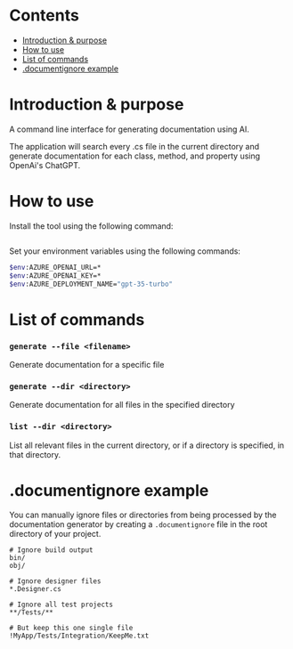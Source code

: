 # Contents

- [Introduction & purpose](#introduction--purpose)
- [How to use](#how-to-use)
- [List of commands](#list-of-commands)
- [.documentignore example](#documentignore-example)

# Introduction & purpose

A command line interface for generating documentation using AI.

The application will search every .cs file in the current directory and generate documentation for each class, method, and property using OpenAi's ChatGPT.

# How to use

Install the tool using the following command:
```bash
```

Set your environment variables using the following commands:
```bash
$env:AZURE_OPENAI_URL=*
$env:AZURE_OPENAI_KEY=*
$env:AZURE_DEPLOYMENT_NAME="gpt-35-turbo"
```

# List of commands

### `generate --file <filename>`
Generate documentation for a specific file

### `generate --dir <directory>`
Generate documentation for all files in the specified directory

### `list --dir <directory>`
List all relevant files in the current directory, or if a directory is specified, in that directory.

# .documentignore example

You can manually ignore files or directories from being processed by the documentation generator by creating a `.documentignore` file in the root directory of your project.

``` plaintext
# Ignore build output
bin/
obj/

# Ignore designer files
*.Designer.cs

# Ignore all test projects
**/Tests/**

# But keep this one single file
!MyApp/Tests/Integration/KeepMe.txt

```
